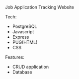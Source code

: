 Job Application Tracking Website

Tech:
<ul>
  <li>PostgreSQL</li>
  <li>Javascript</li>
  <li>Express</li>
  <li>PUG(HTML)</li>
  <li>CSS</li>
</ul>
Features:
<ul>
  <li>CRUD application</li>
  <li>Database</li>
</ul>
